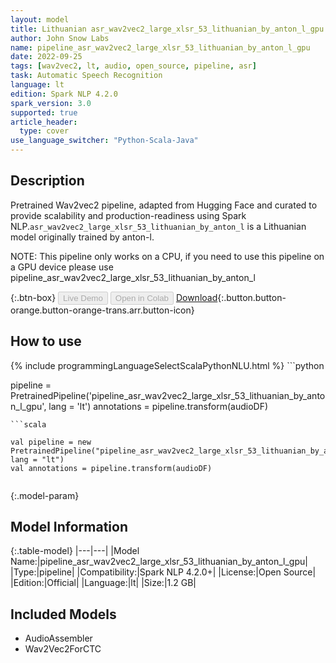```yaml
---
layout: model
title: Lithuanian asr_wav2vec2_large_xlsr_53_lithuanian_by_anton_l_gpu TFWav2Vec2ForCTC from anton-l
author: John Snow Labs
name: pipeline_asr_wav2vec2_large_xlsr_53_lithuanian_by_anton_l_gpu
date: 2022-09-25
tags: [wav2vec2, lt, audio, open_source, pipeline, asr]
task: Automatic Speech Recognition
language: lt
edition: Spark NLP 4.2.0
spark_version: 3.0
supported: true
article_header:
  type: cover
use_language_switcher: "Python-Scala-Java"
---
```


## Description

Pretrained Wav2vec2  pipeline, adapted from Hugging Face and curated to provide scalability and production-readiness using Spark NLP.`asr_wav2vec2_large_xlsr_53_lithuanian_by_anton_l` is a Lithuanian model originally trained by anton-l.

NOTE: This pipeline only works on a CPU, if you need to use this pipeline on a GPU device please use pipeline_asr_wav2vec2_large_xlsr_53_lithuanian_by_anton_l

{:.btn-box}
<button class="button button-orange" disabled>Live Demo</button>
<button class="button button-orange" disabled>Open in Colab</button>
[Download](https://s3.amazonaws.com/auxdata.johnsnowlabs.com/public/models/pipeline_asr_wav2vec2_large_xlsr_53_lithuanian_by_anton_l_gpu_lt_4.2.0_3.0_1664100026617.zip){:.button.button-orange.button-orange-trans.arr.button-icon}

## How to use



<div class="tabs-box" markdown="1">
{% include programmingLanguageSelectScalaPythonNLU.html %}
```python

pipeline = PretrainedPipeline('pipeline_asr_wav2vec2_large_xlsr_53_lithuanian_by_anton_l_gpu', lang = 'lt')
annotations =  pipeline.transform(audioDF)
    
```
```scala

val pipeline = new PretrainedPipeline("pipeline_asr_wav2vec2_large_xlsr_53_lithuanian_by_anton_l_gpu", lang = "lt")
val annotations = pipeline.transform(audioDF)
    
```
</div>

{:.model-param}
## Model Information

{:.table-model}
|---|---|
|Model Name:|pipeline_asr_wav2vec2_large_xlsr_53_lithuanian_by_anton_l_gpu|
|Type:|pipeline|
|Compatibility:|Spark NLP 4.2.0+|
|License:|Open Source|
|Edition:|Official|
|Language:|lt|
|Size:|1.2 GB|

## Included Models

- AudioAssembler
- Wav2Vec2ForCTC